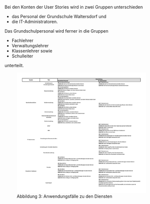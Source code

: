 Bei den Konten der User Stories wird in zwei Gruppen unterschieden

* das Personal der Grundschule Waltersdorf und
* die IT-Administratoren.  

Das Grundschulpersonal wird ferner in die Gruppen

* Fachlehrer
* Verwaltungslehrer
* Klassenlehrer sowie 
* Schulleiter 

unterteilt. 


<figure>
  <img src="https://raw.githubusercontent.com/notenverwaltung/Notenverwaltungssoftware/master/Bilder/user stories.jpg">
  <figcaption>Abbildung 3: Anwendungsfälle zu den Diensten</figcaption>
</figure>

